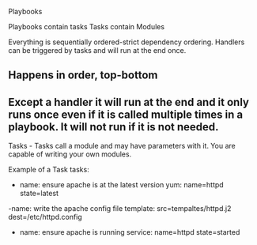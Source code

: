 Playbooks

Playbooks contain tasks
  Tasks contain Modules

  Everything is sequentially ordered-strict dependency ordering. Handlers can be triggered by tasks and will run at the end once.

  ## Happens in order, top-bottom
  ## Except a handler it will run at the end and it only runs once even if it is called multiple times in a playbook. It will not run if it is not needed.

  Tasks - Tasks call a module and may have parameters with it. You are capable of writing your own modules.


Example of a Task
  tasks:
  - name: ensure apache is at the latest version
    yum: name=httpd state=latest

  -name: write the apache config file
   template: src=tempaltes/httpd.j2 dest=/etc/httpd.config

   - name: ensure apache is running
     service: name=httpd state=started

